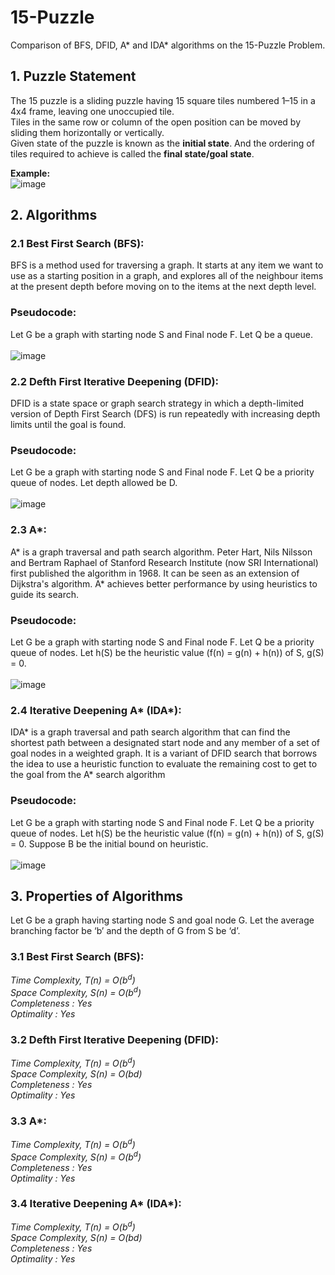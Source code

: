 # 15-Puzzle
Comparison of BFS, DFID, A* and IDA* algorithms on the 15-Puzzle Problem.

## 1. Puzzle Statement
The 15 puzzle is a sliding puzzle having 15 square tiles numbered 1–15 in a 4x4 frame, leaving one unoccupied tile. <br>
Tiles in the same row or column of the open position can be moved by sliding them horizontally or vertically. <br>
Given state of the puzzle is known as the **initial state**. And the ordering of tiles required to achieve is called the **final state/goal state**.

**Example:** <br>
![image](https://user-images.githubusercontent.com/58243776/170693786-20416c17-1d13-4c6a-9685-528eeb893809.png)

## 2. Algorithms
### 2.1 Best First Search (BFS):
BFS is a method used for traversing a graph. It starts at any item we want to use as a starting position in a graph, and explores all of the neighbour items at the present depth before moving on to the items at the next depth level.
### Pseudocode: 
Let G be a graph with starting node S and Final node F. Let Q be a queue.<br><br>
![image](https://user-images.githubusercontent.com/58243776/170695255-11d716e9-9a73-4df7-b1c6-508973b89021.png)
### 2.2 Defth First Iterative Deepening (DFID):
DFID is a state space or graph search strategy in which a depth-limited version of Depth First Search (DFS) is run repeatedly with increasing depth limits until the goal is found.
### Pseudocode:
Let G be a graph with starting node S and Final node F. Let Q be a priority queue of nodes. Let depth allowed be D. <br><br>
![image](https://user-images.githubusercontent.com/58243776/170696402-0812e262-5c66-4234-9634-6535d7c3a060.png)
### 2.3 A*:
A* is a graph traversal and path search algorithm. Peter Hart, Nils Nilsson and Bertram Raphael of Stanford Research Institute (now SRI International) first published the algorithm in 1968. It can be seen as an extension of Dijkstra's algorithm. A* achieves better performance by using heuristics to guide its search.
### Pseudocode:
Let G be a graph with starting node S and Final node F. Let Q be a priority queue of nodes. Let h(S) be the heuristic value (f(n) = g(n) + h(n)) of S, g(S) = 0.<br><br>
![image](https://user-images.githubusercontent.com/58243776/170696783-a1565717-4615-4edb-81e0-721a25e09040.png)
### 2.4 Iterative Deepening A* (IDA*):
IDA* is a graph traversal and path search algorithm that can find the shortest path between a designated start node and any member of a set of goal nodes in a weighted graph. It is a variant of DFID search that borrows the idea to use a heuristic function to evaluate the remaining cost to get to the goal from the A* search algorithm
### Pseudocode:
Let G be a graph with starting node S and Final node F. Let Q be a priority queue of nodes. Let h(S) be the heuristic value (f(n) = g(n) + h(n)) of S, g(S) = 0. Suppose B be the initial bound on heuristic. <br><br>
![image](https://user-images.githubusercontent.com/58243776/170696979-ec5613e6-b7f1-49aa-9f46-b7cf6e43b3a4.png)

## 3. Properties of Algorithms
Let G be a graph having starting node S and goal node G. Let the average branching factor be ‘b’ and the depth of G from S be ‘d’.
### 3.1 Best First Search (BFS):
_Time Complexity, T(n) = O(b<sup>d</sup>) <br>
Space Complexity, S(n) = O(b<sup>d</sup>) <br>
Completeness : Yes <br>
Optimality : Yes <br>_
### 3.2 Defth First Iterative Deepening (DFID):
_Time Complexity, T(n) = O(b<sup>d</sup>) <br>
Space Complexity, S(n) = O(bd) <br>
Completeness : Yes <br>
Optimality : Yes <br>_
### 3.3 A*:
_Time Complexity, T(n) = O(b<sup>d</sup>) <br>
Space Complexity, S(n) = O(b<sup>d</sup>) <br>
Completeness : Yes <br>
Optimality : Yes <br>_
### 3.4 Iterative Deepening A* (IDA*):
_Time Complexity, T(n) = O(b<sup>d</sup>) <br>
Space Complexity, S(n) = O(bd) <br>
Completeness : Yes <br>
Optimality : Yes <br>_
